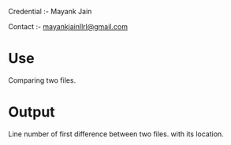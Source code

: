 Credential :- Mayank Jain

Contact :- mayankjainllrl@gmail.com


# Use
Comparing two files.  

# Output
Line number of first difference between two files. with its location.
